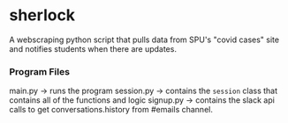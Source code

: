 # sherlock
A webscraping python script that pulls data from SPU's "covid cases" site and notifies students when there are updates.

### Program Files
main.py -> runs the program
session.py -> contains the `session` class that contains all of the functions and logic
signup.py -> contains the slack api calls to get conversations.history from #emails channel.

